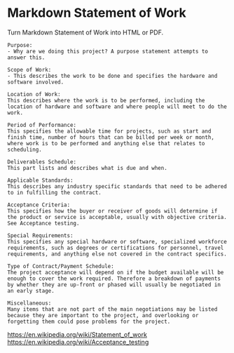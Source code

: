 # Markdown Statement of Work

Turn Markdown Statement of Work into HTML or PDF.

    Purpose:
    - Why are we doing this project? A purpose statement attempts to answer this.

    Scope of Work:
    - This describes the work to be done and specifies the hardware and software involved.

    Location of Work:
    This describes where the work is to be performed, including the location of hardware and software and where people will meet to do the work.

    Period of Performance:
    This specifies the allowable time for projects, such as start and finish time, number of hours that can be billed per week or month, where work is to be performed and anything else that relates to scheduling.

    Deliverables Schedule:
    This part lists and describes what is due and when.

    Applicable Standards:
    This describes any industry specific standards that need to be adhered to in fulfilling the contract.

    Acceptance Criteria:
    This specifies how the buyer or receiver of goods will determine if the product or service is acceptable, usually with objective criteria. See Acceptance testing.

    Special Requirements:
    This specifies any special hardware or software, specialized workforce requirements, such as degrees or certifications for personnel, travel requirements, and anything else not covered in the contract specifics.

    Type of Contract/Payment Schedule:
    The project acceptance will depend on if the budget available will be enough to cover the work required. Therefore a breakdown of payments by whether they are up-front or phased will usually be negotiated in an early stage.

    Miscellaneous:
    Many items that are not part of the main negotiations may be listed because they are important to the project, and overlooking or forgetting them could pose problems for the project.

https://en.wikipedia.org/wiki/Statement_of_work
https://en.wikipedia.org/wiki/Acceptance_testing

